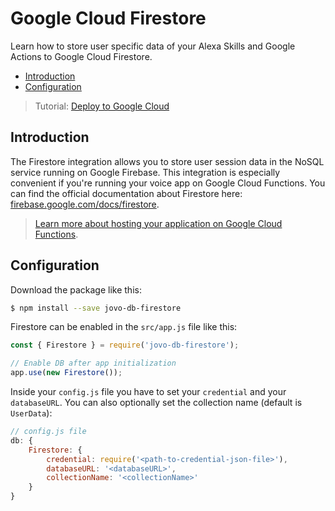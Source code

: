 # Google Cloud Firestore

Learn how to store user specific data of your Alexa Skills and Google Actions to Google Cloud Firestore.

* [Introduction](#introduction)
* [Configuration](#configuration)

> Tutorial: [Deploy to Google Cloud](https://www.jovo.tech/tutorials/deploy-to-google-cloud)

## Introduction

The Firestore integration allows you to store user session data in the NoSQL service running on Google Firebase. This integration is especially convenient if you're running your voice app on Google Cloud Functions. You can find the official documentation about Firestore here: [firebase.google.com/docs/firestore](https://firebase.google.com/docs/firestore/).

> [Learn more about hosting your application on Google Cloud Functions](../../configuration/hosting/google-cloud-functions.md '../hosting/google-cloud-functions').

## Configuration

Download the package like this:

```sh
$ npm install --save jovo-db-firestore
```

Firestore can be enabled in the `src/app.js` file like this:

```javascript
const { Firestore } = require('jovo-db-firestore');

// Enable DB after app initialization
app.use(new Firestore());
```

Inside your `config.js` file you have to set your `credential` and your `databaseURL`. You can also optionally set the collection name (default is `UserData`):

```javascript
// config.js file
db: {
    Firestore: {
        credential: require('<path-to-credential-json-file>'),
        databaseURL: '<databaseURL>',
        collectionName: '<collectionName>'
    }
}
```

<!--[metadata]: {"description": "Learn how to store user specific data of your Alexa Skills and Google Actions to Google Firestore.",
"route": "databases/firestore" }-->

